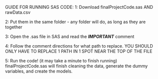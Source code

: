 GUIDE FOR RUNNING SAS CODE:
  1: Download finalProjectCode.sas AND rawData.csv  
    
  2: Put them in the same folder - any folder will do, as long as they are together  
    
  3: Open the .sas file in SAS and read the ***IMPORTANT*** comment  
  
  4: Follow the comment directions for what path to replace. YOU SHOULD ONLY HAVE TO REPLACE 1 PATH IN 1 SPOT NEAR THE TOP OF THE FILE  
  
  5: Run the code! (it may take a minute to finish running)  
  finalProjectCode.sas will finish cleaning the data, generate the dummy variables, and create the models.
  


